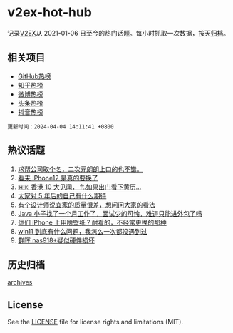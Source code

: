# v2ex-hot-hub

 记录[V2EX](https://www.v2ex.com/)从 2021-01-06 日至今的热门话题。每小时抓取一次数据，按天[归档](archives)。
 
 ## 相关项目

- [GitHub热榜](https://github.com/lonnyzhang423/github-hot-hub)
- [知乎热榜](https://github.com/lonnyzhang423/zhihu-hot-hub)
- [微博热榜](https://github.com/lonnyzhang423/weibo-hot-hub)
- [头条热榜](https://github.com/lonnyzhang423/toutiao-hot-hub)
- [抖音热榜](https://github.com/lonnyzhang423/douyin-hot-hub)


 `更新时间：2024-04-04 14:11:41 +0800`

## 热议话题

1. [求帮公司取个名，二次元朗朗上口的也不错。](https://www.v2ex.com/t/1029528)
1. [看来 IPhone12 是真的要换了](https://www.v2ex.com/t/1029458)
1. [🇭🇰 香港 10 大见闻， ft.如果出门看下黄历…](https://www.v2ex.com/t/1029461)
1. [大家对 5 年后的自己有什么期待](https://www.v2ex.com/t/1029515)
1. [有个设计师说宜家的质量很差，想问问大家的看法](https://www.v2ex.com/t/1029477)
1. [Java 小子找了一个月工作了，面试少的可怜，难道只能进外包了吗](https://www.v2ex.com/t/1029487)
1. [你们 iPhone 上用啥壁纸？耐看的，不经常更换的那种](https://www.v2ex.com/t/1029495)
1. [win11 到底有什么问题，我怎么一次都没遇到过](https://www.v2ex.com/t/1029637)
1. [群晖 nas918+疑似硬件损坏](https://www.v2ex.com/t/1029483)

## 历史归档

[archives](archives)

## License

See the [LICENSE](LICENSE) file for license rights and limitations (MIT).
